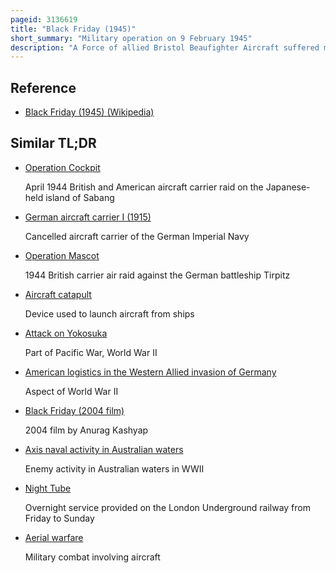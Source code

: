 ```yaml
---
pageid: 3136619
title: "Black Friday (1945)"
short_summary: "Military operation on 9 February 1945"
description: "A Force of allied Bristol Beaufighter Aircraft suffered many Losses during an Attack on the german Destroyer Z33 and its Escorting Vessels on february 9 1945 the Operation was called black Friday by Survivors. The german Ships were sheltering in a strong defensive Position in Førde Fjord, Norway, forcing the Allied Aircraft to attack through massed Anti-Aircraft Fire."
---
```


## Reference

- [Black Friday (1945) (Wikipedia)](https://en.wikipedia.org/?curid=3136619)

## Similar TL;DR

- [Operation Cockpit](/tldr/en/operation-cockpit)

  April 1944 British and American aircraft carrier raid on the Japanese-held island of Sabang

- [German aircraft carrier I (1915)](/tldr/en/german-aircraft-carrier-i-1915)

  Cancelled aircraft carrier of the German Imperial Navy

- [Operation Mascot](/tldr/en/operation-mascot)

  1944 British carrier air raid against the German battleship Tirpitz

- [Aircraft catapult](/tldr/en/aircraft-catapult)

  Device used to launch aircraft from ships

- [Attack on Yokosuka](/tldr/en/attack-on-yokosuka)

  Part of Pacific War, World War II

- [American logistics in the Western Allied invasion of Germany](/tldr/en/american-logistics-in-the-western-allied-invasion-of-germany)

  Aspect of World War II

- [Black Friday (2004 film)](/tldr/en/black-friday-2004-film)

  2004 film by Anurag Kashyap

- [Axis naval activity in Australian waters](/tldr/en/axis-naval-activity-in-australian-waters)

  Enemy activity in Australian waters in WWII

- [Night Tube](/tldr/en/night-tube)

  Overnight service provided on the London Underground railway from Friday to Sunday

- [Aerial warfare](/tldr/en/aerial-warfare)

  Military combat involving aircraft
